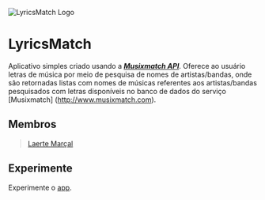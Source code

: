 ![LyricsMatch Logo](http://i.imgur.com/akKFEv8.png?1)

# LyricsMatch
Aplicativo simples criado usando a [**_Musixmatch API_**](http://developer.musixmatch.com). Oferece ao usuário letras de música por meio de pesquisa de nomes de artistas/bandas, onde são retornadas listas com nomes de músicas referentes aos artistas/bandas pesquisados com letras disponíveis no banco de dados do serviço [Musixmatch] (http://www.musixmatch.com).
## Membros
> [Laerte Marçal](../../../../laertemarcal)

## Experimente
Experimente o [app](https://appetize.io/embed/fq655qng5758qt8212v7bfrj1w?device=nexus5&scale=100&autoplay=false&orientation=portrait&deviceColor=black).

